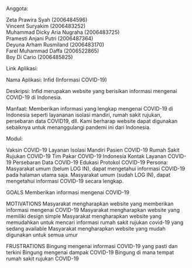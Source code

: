 Anggota:

Zeta Prawira Syah (2006484596)\
Vincent Suryakim (2006483252)\
Muhammad Dicky Aria Nugraha (2006483725)\
Pramesti Anjani Putri (2006487364)\
Deyuna Arham Rusmiland (2006483170)\
Farel Muhammad Daffa (2006522865)\
Boy Di Cario (2006485825)

Link Aplikasi:

Nama Aplikasi: Infid (Informasi COVID-19)

Deskripsi: Infid merupakan website yang berisikan informasi mengenai COVID-19 di Indonesia.

Manfaat: Memberikan informasi yang lengkap mengenai COVID-19 di Indonesia seperti layananan isolasi mandiri, rumah sakit rujukan, persebaran data COVID19, dll. Kami berharap website dapat digunakan sebaiknya untuk menanggulangi pandemi ini dari Indonesia.

Modul:

Vaksin COVID-19
Layanan Isolasi Mandiri Pasien COVID-19
Rumah Sakit Rujukan COVID-19
Tim Pakar COVID-19 Indonesia
Kontak Layanan COVID-19
Persebaran Data COVID-19
Edukasi Protokol COVID-19
Persona: Masyarakat umum (belum LOG IN), dapat mengetahui informasi COVID-19 pada halaman utama saja. Masyarakat umum (sudah LOG IN), dapat mengetahui informasi COVID-19 secara lengkap.

GOALS
Memberikan informasi mengenai COVID-19

MOTIVATIONS
Masyarakat mengharapkan website yang memberikan informasi mengenai COVID-19
Masyarakat mengharapkan website yang memiliki design simple
Masyarakat mengharapkan website yang memudahkan untuk mencari informasi rumah sakit rujukan covid-19 yang sedang available
Masyarakat mengharapkan website yang mudah digunakan untuk semua umur

FRUSTRATIONS
Bingung mengenai informasi COVID-19 yang pasti dan terkini
Bingung mengenai dampak COVID-19
Bingung di mana tempat rumah sakit rujukan COVID-19